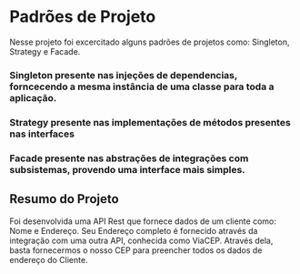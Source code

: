 # Padrões de Projeto

Nesse projeto foi excercitado alguns padrões de projetos como: Singleton, Strategy e Facade.

### Singleton presente nas injeções de dependencias, forncecendo a mesma instância de uma classe para toda a aplicação.
### Strategy presente nas implementações de métodos presentes nas interfaces
### Facade presente nas abstrações de integrações com subsistemas, provendo uma interface mais simples.

## Resumo do Projeto

Foi desenvolvida uma API Rest que fornece dados de um cliente como: Nome e Endereço. Seu Endereço completo é fornecido através da integração com uma outra API, conhecida
como ViaCEP. Através dela, basta fornecermos o nosso CEP para preencher todos os dados de endereço do Cliente.



